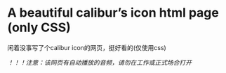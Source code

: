 # A beautiful calibur’s icon html page (only CSS)
<p>闲着没事写了个calibur icon的网页，挺好看的(仅使用css)</p>
<p><i>！！！注意：该网页有自动播放的音频，请勿在工作或正式场合打开</i></p>
